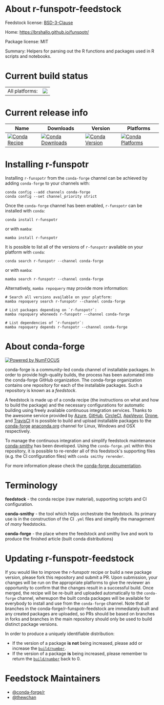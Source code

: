 About r-funspotr-feedstock
==========================

Feedstock license: [BSD-3-Clause](https://github.com/conda-forge/r-funspotr-feedstock/blob/main/LICENSE.txt)

Home: https://brshallo.github.io/funspotr/

Package license: MIT

Summary: Helpers for parsing out the R functions and packages used in R scripts and notebooks.

Current build status
====================


<table><tr><td>All platforms:</td>
    <td>
      <a href="https://dev.azure.com/conda-forge/feedstock-builds/_build/latest?definitionId=21194&branchName=main">
        <img src="https://dev.azure.com/conda-forge/feedstock-builds/_apis/build/status/r-funspotr-feedstock?branchName=main">
      </a>
    </td>
  </tr>
</table>

Current release info
====================

| Name | Downloads | Version | Platforms |
| --- | --- | --- | --- |
| [![Conda Recipe](https://img.shields.io/badge/recipe-r--funspotr-green.svg)](https://anaconda.org/conda-forge/r-funspotr) | [![Conda Downloads](https://img.shields.io/conda/dn/conda-forge/r-funspotr.svg)](https://anaconda.org/conda-forge/r-funspotr) | [![Conda Version](https://img.shields.io/conda/vn/conda-forge/r-funspotr.svg)](https://anaconda.org/conda-forge/r-funspotr) | [![Conda Platforms](https://img.shields.io/conda/pn/conda-forge/r-funspotr.svg)](https://anaconda.org/conda-forge/r-funspotr) |

Installing r-funspotr
=====================

Installing `r-funspotr` from the `conda-forge` channel can be achieved by adding `conda-forge` to your channels with:

```
conda config --add channels conda-forge
conda config --set channel_priority strict
```

Once the `conda-forge` channel has been enabled, `r-funspotr` can be installed with `conda`:

```
conda install r-funspotr
```

or with `mamba`:

```
mamba install r-funspotr
```

It is possible to list all of the versions of `r-funspotr` available on your platform with `conda`:

```
conda search r-funspotr --channel conda-forge
```

or with `mamba`:

```
mamba search r-funspotr --channel conda-forge
```

Alternatively, `mamba repoquery` may provide more information:

```
# Search all versions available on your platform:
mamba repoquery search r-funspotr --channel conda-forge

# List packages depending on `r-funspotr`:
mamba repoquery whoneeds r-funspotr --channel conda-forge

# List dependencies of `r-funspotr`:
mamba repoquery depends r-funspotr --channel conda-forge
```


About conda-forge
=================

[![Powered by
NumFOCUS](https://img.shields.io/badge/powered%20by-NumFOCUS-orange.svg?style=flat&colorA=E1523D&colorB=007D8A)](https://numfocus.org)

conda-forge is a community-led conda channel of installable packages.
In order to provide high-quality builds, the process has been automated into the
conda-forge GitHub organization. The conda-forge organization contains one repository
for each of the installable packages. Such a repository is known as a *feedstock*.

A feedstock is made up of a conda recipe (the instructions on what and how to build
the package) and the necessary configurations for automatic building using freely
available continuous integration services. Thanks to the awesome service provided by
[Azure](https://azure.microsoft.com/en-us/services/devops/), [GitHub](https://github.com/),
[CircleCI](https://circleci.com/), [AppVeyor](https://www.appveyor.com/),
[Drone](https://cloud.drone.io/welcome), and [TravisCI](https://travis-ci.com/)
it is possible to build and upload installable packages to the
[conda-forge](https://anaconda.org/conda-forge) [anaconda.org](https://anaconda.org/)
channel for Linux, Windows and OSX respectively.

To manage the continuous integration and simplify feedstock maintenance
[conda-smithy](https://github.com/conda-forge/conda-smithy) has been developed.
Using the ``conda-forge.yml`` within this repository, it is possible to re-render all of
this feedstock's supporting files (e.g. the CI configuration files) with ``conda smithy rerender``.

For more information please check the [conda-forge documentation](https://conda-forge.org/docs/).

Terminology
===========

**feedstock** - the conda recipe (raw material), supporting scripts and CI configuration.

**conda-smithy** - the tool which helps orchestrate the feedstock.
                   Its primary use is in the construction of the CI ``.yml`` files
                   and simplify the management of *many* feedstocks.

**conda-forge** - the place where the feedstock and smithy live and work to
                  produce the finished article (built conda distributions)


Updating r-funspotr-feedstock
=============================

If you would like to improve the r-funspotr recipe or build a new
package version, please fork this repository and submit a PR. Upon submission,
your changes will be run on the appropriate platforms to give the reviewer an
opportunity to confirm that the changes result in a successful build. Once
merged, the recipe will be re-built and uploaded automatically to the
`conda-forge` channel, whereupon the built conda packages will be available for
everybody to install and use from the `conda-forge` channel.
Note that all branches in the conda-forge/r-funspotr-feedstock are
immediately built and any created packages are uploaded, so PRs should be based
on branches in forks and branches in the main repository should only be used to
build distinct package versions.

In order to produce a uniquely identifiable distribution:
 * If the version of a package **is not** being increased, please add or increase
   the [``build/number``](https://docs.conda.io/projects/conda-build/en/latest/resources/define-metadata.html#build-number-and-string).
 * If the version of a package **is** being increased, please remember to return
   the [``build/number``](https://docs.conda.io/projects/conda-build/en/latest/resources/define-metadata.html#build-number-and-string)
   back to 0.

Feedstock Maintainers
=====================

* [@conda-forge/r](https://github.com/conda-forge/r/)
* [@thewchan](https://github.com/thewchan/)

